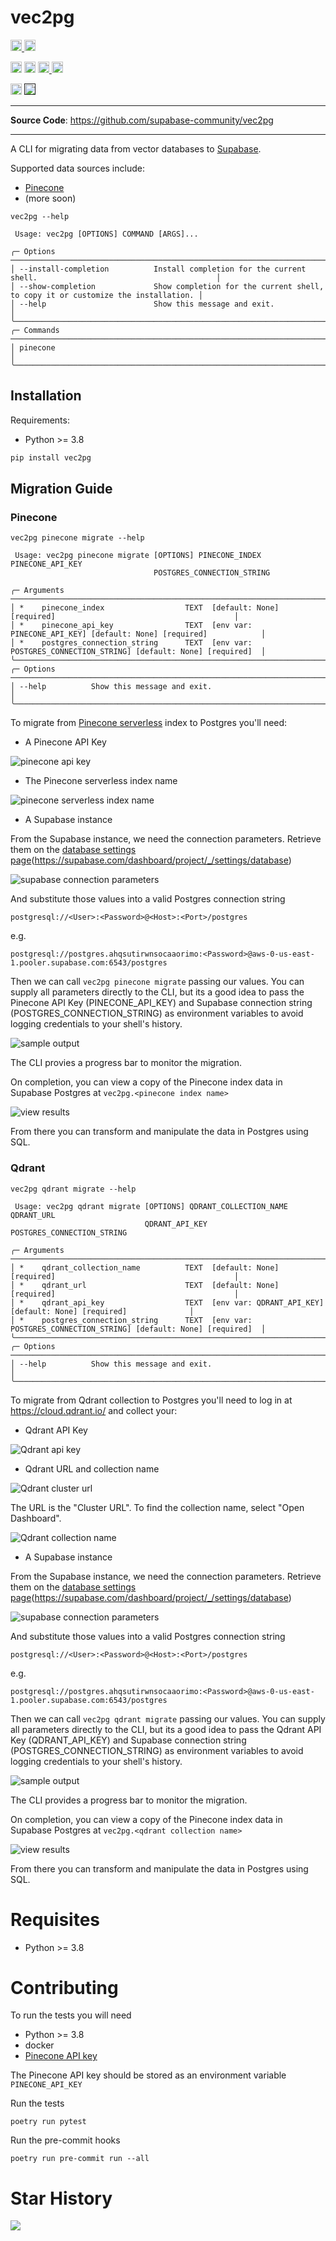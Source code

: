 # vec2pg


<p>
    <a href="https://github.com/supabase-community/vec2pg/actions">
        <img src="https://github.com/supabase-community/vec2pg/workflows/tests/badge.svg" alt="Test Status" height="18">
    </a>
    <a href="https://github.com/supabase-community/vec2pg/actions">
        <img src="https://github.com/supabase-community/vec2pg/workflows/pre-commit/badge.svg" alt="Pre-commit Status" height="18">
    </a>
</p>
<p>
    <a href="https://github.com/supabase-community/vec2pg/blob/master/LICENSE"><img src="https://img.shields.io/pypi/l/markdown-subtemplate.svg" alt="License" height="18"></a>
    <a href="https://badge.fury.io/py/alembic_utils"><img src="https://badge.fury.io/py/vec2pg.svg" alt="PyPI version" height="18"></a>
    <a href="https://github.com/psf/black">
      <img src="https://img.shields.io/badge/code%20style-black-000000.svg" alt="Codestyle Black" height="18">
    </a>
    <a href="https://pypi.org/project/vec2pg/"><img src="https://img.shields.io/pypi/dm/vec2pg.svg" alt="Download count" height="18"></a>
</p>
<p>
    <a href="https://www.python.org/downloads/"><img src="https://img.shields.io/badge/python-3.8+-blue.svg" alt="Python version" height="18"></a>
    <a href=""><img src="https://img.shields.io/badge/postgresql-14+-blue.svg" alt="PostgreSQL version" height="18"></a>
</p>

---

**Source Code**: <a href="https://github.com/supabase-community/vec2pg" target="_blank">https://github.com/supabase-community/vec2pg</a>

---

A CLI for migrating data from vector databases to [Supabase](https://supabase.com).

Supported data sources include:
- [Pinecone](https://docs.pinecone.io/home)
- (more soon)


```
vec2pg --help
```

```                                                                                                                                           
 Usage: vec2pg [OPTIONS] COMMAND [ARGS]...                                                                               
                                                                                                                         
╭─ Options ──────────────────────────────────────────────────────────────────────────────────────────────────────╮
│ --install-completion          Install completion for the current shell.                                        │
│ --show-completion             Show completion for the current shell, to copy it or customize the installation. │
│ --help                        Show this message and exit.                                                      │
╰────────────────────────────────────────────────────────────────────────────────────────────────────────────────╯
╭─ Commands ─────────────────────────────────────────────────────────────────────────────────────────────────────╮
│ pinecone                                                                                                       │
╰────────────────────────────────────────────────────────────────────────────────────────────────────────────────╯
```

## Installation

Requirements:

- Python >= 3.8

```sh
pip install vec2pg
```


## Migration Guide

### Pinecone

```
vec2pg pinecone migrate --help
```

```
 Usage: vec2pg pinecone migrate [OPTIONS] PINECONE_INDEX PINECONE_API_KEY                                                                      
                                POSTGRES_CONNECTION_STRING                                                                                    
                                                                                                                                              
╭─ Arguments ──────────────────────────────────────────────────────────────────────────────────────────────────╮
│ *    pinecone_index                  TEXT  [default: None] [required]                                        │
│ *    pinecone_api_key                TEXT  [env var: PINECONE_API_KEY] [default: None] [required]            │
│ *    postgres_connection_string      TEXT  [env var: POSTGRES_CONNECTION_STRING] [default: None] [required]  │
╰──────────────────────────────────────────────────────────────────────────────────────────────────────────────╯
╭─ Options ────────────────────────────────────────────────────────────────────────────────────────────────────╮
│ --help          Show this message and exit.                                                                  │
╰──────────────────────────────────────────────────────────────────────────────────────────────────────────────╯
```



To migrate from [Pinecone serverless](https://www.pinecone.io/blog/serverless/) index to Postgres you'll need:  

- A Pinecone API Key

![pinecone api key](/assets/pinecone_api_key.png)

- The Pinecone serverless index name

![pinecone serverless index name](/assets/pinecone_index_name.png)

- A Supabase instance

From the Supabase instance, we need the connection parameters. Retrieve them on the [database settings page](https://supabase.com/dashboard/project/_/settings/database)(https://supabase.com/dashboard/project/_/settings/database)

![supabase connection parameters](/assets/supabase_connection_params.png)

And substitute those values into a valid Postgres connection string
```
postgresql://<User>:<Password>@<Host>:<Port>/postgres
```
e.g.
```
postgresql://postgres.ahqsutirwnsocaaorimo:<Password>@aws-0-us-east-1.pooler.supabase.com:6543/postgres
```

Then we can call `vec2pg pinecone migrate` passing our values. You can supply all parameters directly to the CLI, but its a good idea to pass the Pinecone API Key (PINECONE_API_KEY) and Supabase connection string (POSTGRES_CONNECTION_STRING) as environment variables to avoid logging credentials to your shell's history.

![sample output](/assets/pinecone_to_supabase_output.png)

The CLI provies a progress bar to monitor the migration.

On completion, you can view a copy of the Pinecone index data in Supabase Postgres at `vec2pg.<pinecone index name>`

![view results](/assets/pinecone_view_results.png)

From there you can transform and manipulate the data in Postgres using SQL.

### Qdrant

```
vec2pg qdrant migrate --help
```

```
 Usage: vec2pg qdrant migrate [OPTIONS] QDRANT_COLLECTION_NAME QDRANT_URL
                              QDRANT_API_KEY POSTGRES_CONNECTION_STRING 

╭─ Arguments ──────────────────────────────────────────────────────────────────────────────────────────────────╮
│ *    qdrant_collection_name          TEXT  [default: None] [required]                                        │
│ *    qdrant_url                      TEXT  [default: None] [required]                                        │
│ *    qdrant_api_key                  TEXT  [env var: QDRANT_API_KEY] [default: None] [required]              │
│ *    postgres_connection_string      TEXT  [env var: POSTGRES_CONNECTION_STRING] [default: None] [required]  │
╰──────────────────────────────────────────────────────────────────────────────────────────────────────────────╯
╭─ Options ────────────────────────────────────────────────────────────────────────────────────────────────────╮
│ --help          Show this message and exit.                                                                  │
╰──────────────────────────────────────────────────────────────────────────────────────────────────────────────╯
```

To migrate from Qdrant collection to Postgres you'll need to log in at https://cloud.qdrant.io/ and collect your:  

- Qdrant API Key

![Qdrant api key](/assets/qdrant_api_key.png)

- Qdrant URL and collection name

![Qdrant cluster url](/assets/qdrant_nav_dashboard.png)

The URL is the "Cluster URL". To find the collection name, select "Open Dashboard".

![Qdrant collection name](/assets/qdrant_collection_name.png)

- A Supabase instance

From the Supabase instance, we need the connection parameters. Retrieve them on the [database settings page](https://supabase.com/dashboard/project/_/settings/database)(https://supabase.com/dashboard/project/_/settings/database)


![supabase connection parameters](/assets/supabase_connection_params.png)

And substitute those values into a valid Postgres connection string
```
postgresql://<User>:<Password>@<Host>:<Port>/postgres
```
e.g.
```
postgresql://postgres.ahqsutirwnsocaaorimo:<Password>@aws-0-us-east-1.pooler.supabase.com:6543/postgres
```

Then we can call `vec2pg qdrant migrate` passing our values. You can supply all parameters directly to the CLI, but its a good idea to pass the Qdrant API Key (QDRANT_API_KEY) and Supabase connection string (POSTGRES_CONNECTION_STRING) as environment variables to avoid logging credentials to your shell's history.

![sample output](/assets/qdrant_to_supabase_output.png)

The CLI provides a progress bar to monitor the migration.

On completion, you can view a copy of the Pinecone index data in Supabase Postgres at `vec2pg.<qdrant collection name>`

![view results](/assets/qdrant_view_results.png)

From there you can transform and manipulate the data in Postgres using SQL.



# Requisites
- Python >= 3.8

# Contributing

To run the tests you will need
- Python >= 3.8
- docker
- [Pinecone API key](https://docs.pinecone.io/guides/get-started/authentication#find-your-pinecone-api-key)

The Pinecone API key should be stored as an environment variable `PINECONE_API_KEY`

Run the tests
```
poetry run pytest
```

Run the pre-commit hooks
```
poetry run pre-commit run --all
```

# Star History

![](https://starchart.cc/supabase-community/vec2pg.svg)
